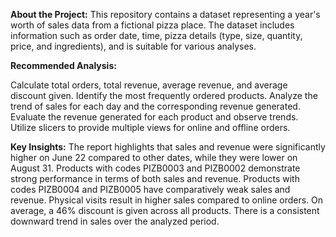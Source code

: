 **About the Project:**
This repository contains a dataset representing a year's worth of sales data from a fictional pizza place. The dataset includes information such as order date, time, pizza details (type, size, quantity, price, and ingredients), and is suitable for various analyses.

**Recommended Analysis:**

Calculate total orders, total revenue, average revenue, and average discount given.
Identify the most frequently ordered products.
Analyze the trend of sales for each day and the corresponding revenue generated.
Evaluate the revenue generated for each product and observe trends.
Utilize slicers to provide multiple views for online and offline orders.

**Key Insights:**
The report highlights that sales and revenue were significantly higher on June 22 compared to other dates, while they were lower on August 31.
Products with codes PIZB0003 and PIZB0002 demonstrate strong performance in terms of both sales and revenue.
Products with codes PIZB0004 and PIZB0005 have comparatively weak sales and revenue.
Physical visits result in higher sales compared to online orders.
On average, a 46% discount is given across all products.
There is a consistent downward trend in sales over the analyzed period.

